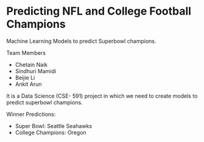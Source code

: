 # Predicting NFL and College Football Champions
Machine Learning Models to predict Superbowl champions.

Team Members

- Chetain Naik
- Sindhuri Mamidi
- Beijie Li
- Ankit Arun

It is a Data Science (CSE- 591) project in which we need to create models to predict superbowl champions.

Winner Predictions:
- Super Bowl: Seattle Seahawks
- College Champions: Oregon
